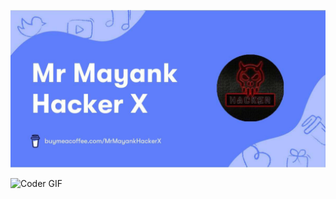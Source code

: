![logo](https://github.com/JosefNoniyar/JosefNoniyar/blob/main/MrMayankHackerX.jpg)

<img alt="Coder GIF" height=100 width=100 src="https://camo.githubusercontent.com/7de37139d0b4c1ce40865e799b446c0e963a3dd8fb68d239707237c40604fa3d/68747470733a2f2f63646e2e6472696262626c652e636f6d2f75736572732f3733303730332f73637265656e73686f74732f363538313234332f6176656e746f2e676966"/>
